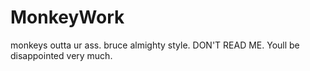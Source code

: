 # MonkeyWork
monkeys outta ur ass. bruce almighty style. 
DON'T READ ME. Youll be disappointed very much. 
